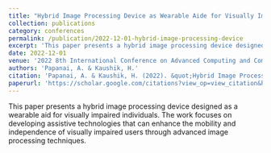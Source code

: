 ```yaml
---
title: "Hybrid Image Processing Device as Wearable Aide for Visually Impaired"
collection: publications
category: conferences
permalink: /publication/2022-12-01-hybrid-image-processing-device
excerpt: 'This paper presents a hybrid image processing device designed as a wearable aid for visually impaired individuals.'
date: 2022-12-01
venue: '2022 8th International Conference on Advanced Computing and Communication Systems (ICACCS)'
authors: 'Papanai, A. & Kaushik, H.'
citation: 'Papanai, A. & Kaushik, H. (2022). &quot;Hybrid Image Processing Device as Wearable Aide for Visually Impaired.&quot; <i>2022 8th International Conference on Advanced Computing and Communication Systems (ICACCS)</i>. 733-738.'
paperurl: 'https://scholar.google.com/citations?view_op=view_citation&hl=en&user=MpzridIAAAAJ&citation_for_view=MpzridIAAAAJ:2osOgNQ5qMEC'
---
```

This paper presents a hybrid image processing device designed as a wearable aid for visually impaired individuals. The work focuses on developing assistive technologies that can enhance the mobility and independence of visually impaired users through advanced image processing techniques.
